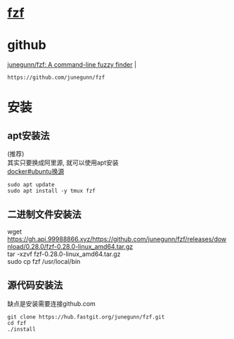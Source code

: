 # [fzf](readme.md)    
  
# github  
<a href="https://github.com/junegunn/fzf" target="_blank">junegunn/fzf: A command-line fuzzy finder</a>  |  <br>    
```  
https://github.com/junegunn/fzf  
```  
  
# 安装    
## apt安装法    
(推荐)    
其实只要换成阿里源, 就可以使用apt安装    
[docker#ubuntu换源](docker.md#ubuntu换源)    
  
```  
sudo apt update  
sudo apt install -y tmux fzf  
```  
  
## 二进制文件安装法    
wget https://gh.api.99988866.xyz/https://github.com/junegunn/fzf/releases/download/0.28.0/fzf-0.28.0-linux_amd64.tar.gz  
tar -xzvf fzf-0.28.0-linux_amd64.tar.gz  
sudo cp fzf /usr/local/bin  
  
## 源代码安装法    
缺点是安装需要连接github.com    
```  
git clone https://hub.fastgit.org/junegunn/fzf.git  
cd fzf  
./install  
```  
  
  

